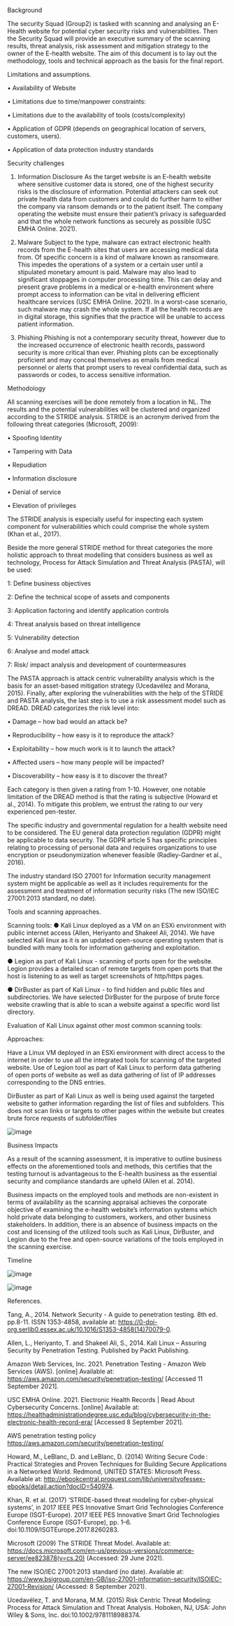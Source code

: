 Background

The security Squad (Group2) is tasked with scanning and analysing an E-Health website for potential cyber security risks and vulnerabilities. Then the Security Squad will provide an executive summary of the scanning results, threat analysis, risk assessment and mitigation strategy to the owner of the E-health website. The aim of this document is to lay out the methodology, tools and technical approach as the basis for the final report.

Limitations and assumptions.

•	Availability of Website

•	Limitations due to time/manpower constraints:

•	Limitations due to the availability of tools (costs/complexity)

•	Application of GDPR (depends on geographical location of servers, customers, users).

•	Application of data protection industry standards

Security challenges 
 
1. 	Information Disclosure
As the target website is an E-health website where sensitive customer data is stored, one of the highest security risks is the disclosure of information. Potential attackers can seek out private health data from customers and could do further harm to either the company via ransom demands or to the patient itself. The company operating the website must ensure their patient’s privacy is safeguarded and that the whole network functions as securely as possible (USC EMHA Online. 2021).


2. 	Malware
Subject to the type, malware can extract electronic health records from the E-health sites that users are accessing medical data from. Of specific concern is a kind of malware known as ransomware. This impedes the operations of a system or a certain user until a stipulated monetary amount is paid.
Malware may also lead to significant stoppages in computer processing time. This can delay and present grave problems in a medical or e-health environment where prompt access to information can be vital in delivering efficient healthcare services (USC EMHA Online. 2021). In a worst-case scenario, such malware may crash the whole system. If all the health records are in digital storage, this signifies that the practice will be unable to access patient information.


3. 	Phishing
Phishing is not a contemporary security threat, however due to the increased occurrence of electronic health records, password security is more critical than ever. Phishing plots can be exceptionally proficient and may conceal themselves as emails from medical personnel or alerts that prompt users to reveal confidential data, such as passwords or codes, to access sensitive information.


Methodology 

All scanning exercises will be done remotely from a location in NL. The results and the potential vulnerabilities will be clustered and organized according to the STRIDE analysis. STRIDE is an acronym derived from the following threat categories (Microsoft, 2009):

•	Spoofing Identity

•	Tampering with Data

•	Repudiation

•	Information disclosure

•	Denial of service

•	Elevation of privileges

The STRIDE analysis is especially useful for inspecting each system component for vulnerabilities which could comprise the whole system (Khan et al., 2017).  

Beside the more general STRIDE method for threat categories the more holistic approach to threat modelling that considers business as well as technology, Process for Attack Simulation and Threat Analysis (PASTA), will be used:

1: Define business objectives

2: Define the technical scope of assets and components

3: Application factoring and identify application controls

4: Threat analysis based on threat intelligence

5: Vulnerability detection

6: Analyse and model attack

7: Risk/ impact analysis and development of countermeasures

The PASTA approach is attack centric vulnerability analysis which is the basis for an asset-based mitigation strategy (Ucedavélez and Morana, 2015).
Finally, after exploring the vulnerabilities with the help of the STRIDE and PASTA analysis, the last step is to use a risk assessment model such as DREAD.
DREAD categorizes the risk level into:

•	Damage – how bad would an attack be?

•	Reproducibility – how easy is it to reproduce the attack?

•	Exploitability – how much work is it to launch the attack?

•	Affected users – how many people will be impacted?

•	Discoverability – how easy is it to discover the threat?

Each category is then given a rating from 1-10. However, one notable limitation of the DREAD method is that the rating is subjective (Howard et al., 2014). To mitigate this problem, we entrust the rating to our very experienced pen-tester.

The specific industry and governmental regulation for a health website need to be considered. The EU general data protection regulation (GDPR) might be applicable to data security. The GDPR article 5 has specific principles relating to processing of personal data and requires organizations to use encryption or pseudonymization whenever feasible (Radley-Gardner et al., 2016). 

The industry standard ISO 27001 for Information security management system might be applicable as well as it includes requirements for the assessment and treatment of information security risks (The new ISO/IEC 27001:2013 standard, no date).

Tools and scanning approaches.

Scanning tools:
●	Kali Linux deployed as a VM on an ESXi environment with public internet access (Allen, Heriyanto and Shakeel Ali, 2014). We have selected Kali linux as it is an updated open-source operating system that is bundled with many tools for information gathering and exploitation. 

●	Legion as part of Kali Linux - scanning of ports open for the website. Legion provides a detailed scan of remote targets from open ports that the host is listening to as well as target screenshots of http/https pages. 

●	DirBuster as part of Kali Linux - to find hidden and public files and subdirectories. We have selected DirBuster for the purpose of brute force website crawling that is able to scan a website against a specific word list directory. 

Evaluation of Kali Linux against other most common scanning tools:
 
Approaches: 

Have a Linux VM deployed in an ESXi environment with direct access to the internet in order to use all the integrated tools for scanning of the targeted website. 
Use of Legion tool as part of Kali Linux to perform data gathering of open ports of website as well as data gathering of list of IP addresses corresponding to the DNS entries. 

DirBuster as part of Kali Linux as well is being used against the targeted website to gather information regarding the list of files and subfolders. This does not scan links or targets to other pages within the website but creates brute force requests of subfolder/files

![image](https://user-images.githubusercontent.com/83823903/139730107-7305284c-8e32-4509-9ace-055268ccc427.png)


Business Impacts 

As a result of the scanning assessment, it is imperative to outline business effects on the aforementioned tools and methods, this certifies that the testing turnout is advantageous to the E-health business as the essential security and compliance standards are upheld (Allen et al. 2014).

Business impacts on the employed tools and methods are non-existent in terms of availability as the scanning appraisal achieves the corporate objective of examining the e-health website’s information systems which hold private data belonging to customers, workers, and other business stakeholders.  In addition, there is an absence of business impacts on the cost and licensing of the utilized tools such as Kali Linux, DirBuster, and Legion due to the free and open-source variations of the tools employed in the scanning exercise.
 


Timeline

![image](https://user-images.githubusercontent.com/83823903/139734210-7ffee047-e08a-4c2b-92fa-430ccbc390e1.png)

![image](https://user-images.githubusercontent.com/83823903/139734245-b4b69a95-9b93-4d03-9347-4e9441b43ba7.png)


 


References.

Tang, A., 2014. Network Security - A guide to penetration testing. 8th ed. pp.8-11. ISSN 1353-4858, available at: https://0-doi-org.serlib0.essex.ac.uk/10.1016/S1353-4858(14)70079-0.

Allen, L., Heriyanto, T. and Shakeel Ali, S., 2014. Kali Linux – Assuring Security by Penetration Testing. Published by Packt Publishing.

Amazon Web Services, Inc. 2021. Penetration Testing - Amazon Web Services (AWS). [online] Available at: https://aws.amazon.com/security/penetration-testing/  [Accessed 11 September 2021].

USC EMHA Online. 2021. Electronic Health Records | Read About Cybersecurity Concerns. [online] Available at: <https://healthadministrationdegree.usc.edu/blog/cybersecurity-in-the-electronic-health-record-era/> [Accessed 8 September 2021].

AWS penetration testing policy https://aws.amazon.com/security/penetration-testing/

Howard, M., LeBlanc, D. and LeBlanc, D. (2014) Writing Secure Code : Practical Strategies and Proven Techniques for Building Secure Applications in a Networked World. Redmond, UNITED STATES: Microsoft Press. Available at: http://ebookcentral.proquest.com/lib/universityofessex-ebooks/detail.action?docID=540974.

Khan, R. et al. (2017) ‘STRIDE-based threat modeling for cyber-physical systems’, in 2017 IEEE PES Innovative Smart Grid Technologies Conference Europe (ISGT-Europe). 2017 IEEE PES Innovative Smart Grid Technologies Conference Europe (ISGT-Europe), pp. 1–6. doi:10.1109/ISGTEurope.2017.8260283.

Microsoft (2009) The STRIDE Threat Model. Available at: https://docs.microsoft.com/en-us/previous-versions/commerce-server/ee823878(v=cs.20) (Accessed: 29 June 2021).

The new ISO/IEC 27001:2013 standard (no date). Available at: https://www.bsigroup.com/en-GB/iso-27001-information-security/ISOIEC-27001-Revision/ (Accessed: 8 September 2021).

Ucedavélez, T. and Morana, M.M. (2015) Risk Centric Threat Modeling: Process for Attack Simulation and Threat Analysis. Hoboken, NJ, USA: John Wiley & Sons, Inc. doi:10.1002/9781118988374.






